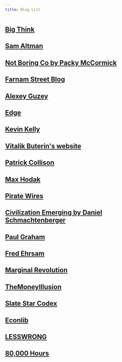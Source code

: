 ```yaml
---
title: Blog List
--- 
```

## [Big Think](https://bigthink.com/)

## [Sam Altman](https://blog.samaltman.com/)

## [Not Boring Co by Packy McCormick](https://www.notboring.co/)

## [Farnam Street Blog](https://fs.blog/)

## [Alexey Guzey](https://guzey.com/)

## [Edge](https://www.edge.org/)

## [Kevin Kelly](https://kk.org/thetechnium/)

## [Vitalik Buterin's website](https://vitalik.ca/)

## [Patrick Collison](https://patrickcollison.com/)

## [Max Hodak](https://maxhodak.com/)

## [Pirate Wires](https://www.piratewires.com/)

## [Civilization Emerging by Daniel Schmachtenberger](https://civilizationemerging.com/)

## [Paul Graham](http://www.paulgraham.com/)

## [Fred Ehrsam](https://fehrsam.xyz/)

## [Marginal Revolution](https://marginalrevolution.com/)

## [TheMoneyIllusion](https://www.themoneyillusion.com/)

## [Slate Star Codex](https://slatestarcodex.com/)

## [Econlib](https://www.econlib.org/) 

## [LESSWRONG](https://www.lesswrong.com/)

## [80,000 Hours](https://80000hours.org/latest/)
